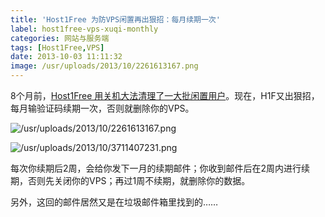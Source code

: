 ```yaml
---
title: 'Host1Free 为防VPS闲置再出狠招：每月续期一次'
label: host1free-vps-xuqi-monthly
categories: 网站与服务端
tags: [Host1Free,VPS]
date: 2013-10-03 11:11:32
image: /usr/uploads/2013/10/2261613167.png
---
```

8个月前，[Host1Free 用关机大法清理了一大批闲置用户](/article/modify-website/host1free-check-users-vps-actively-used.lantian)。现在，H1F又出狠招，每月输验证码续期一次，否则就删除你的VPS。

![/usr/uploads/2013/10/2261613167.png](/usr/uploads/2013/10/2261613167.png)

![/usr/uploads/2013/10/3711407231.png](/usr/uploads/2013/10/3711407231.png)

每次你续期后2周，会给你发下一月的续期邮件；你收到邮件后在2周内进行续期，否则先关闭你的VPS；再过1周不续期，就删除你的数据。

另外，这回的邮件居然又是在垃圾邮件箱里找到的……
